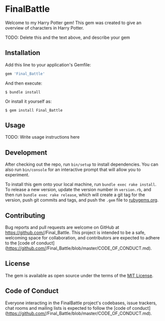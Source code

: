 # FinalBattle

Welcome to my Harry Potter gem! This gem was created to give an overview of characters in Harry Potter.

TODO: Delete this and the text above, and describe your gem

## Installation

Add this line to your application's Gemfile:

```ruby
gem 'Final_Battle'
```

And then execute:

    $ bundle install

Or install it yourself as:

    $ gem install Final_Battle

## Usage

TODO: Write usage instructions here

## Development

After checking out the repo, run `bin/setup` to install dependencies. You can also run `bin/console` for an interactive prompt that will allow you to experiment.

To install this gem onto your local machine, run `bundle exec rake install`. To release a new version, update the version number in `version.rb`, and then run `bundle exec rake release`, which will create a git tag for the version, push git commits and tags, and push the `.gem` file to [rubygems.org](https://rubygems.org).

## Contributing

Bug reports and pull requests are welcome on GitHub at https://github.com/<github username>/Final_Battle. This project is intended to be a safe, welcoming space for collaboration, and contributors are expected to adhere to the [code of conduct](https://github.com/<github username>/Final_Battle/blob/master/CODE_OF_CONDUCT.md).


## License

The gem is available as open source under the terms of the [MIT License](https://opensource.org/licenses/MIT).

## Code of Conduct

Everyone interacting in the FinalBattle project's codebases, issue trackers, chat rooms and mailing lists is expected to follow the [code of conduct](https://github.com/<github username>/Final_Battle/blob/master/CODE_OF_CONDUCT.md).
